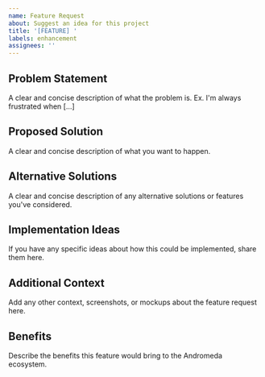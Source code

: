 ```yaml
---
name: Feature Request
about: Suggest an idea for this project
title: '[FEATURE] '
labels: enhancement
assignees: ''
---
```


## Problem Statement
A clear and concise description of what the problem is. Ex. I'm always frustrated when [...]

## Proposed Solution
A clear and concise description of what you want to happen.

## Alternative Solutions
A clear and concise description of any alternative solutions or features you've considered.

## Implementation Ideas
If you have any specific ideas about how this could be implemented, share them here.

## Additional Context
Add any other context, screenshots, or mockups about the feature request here.

## Benefits
Describe the benefits this feature would bring to the Andromeda ecosystem. 